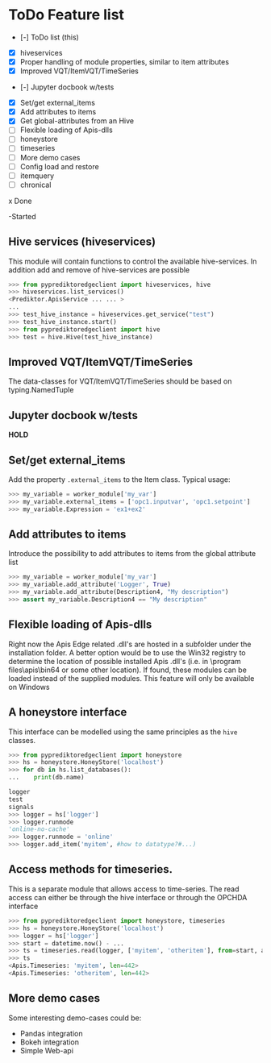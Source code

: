 # ToDo Feature list

- [-] ToDo list (this)
- [x] hiveservices
- [x] Proper handling of module properties, similar to item attributes
- [x] Improved VQT/ItemVQT/TimeSeries
- [-] Jupyter docbook w/tests
- [x] Set/get external_items
- [x] Add attributes to items
- [x] Get global-attributes from an Hive
- [ ] Flexible loading of Apis-dlls
- [ ] honeystore
- [ ] timeseries
- [ ] More demo cases
- [ ] Config load and restore
- [ ] itemquery
- [ ] chronical

x Done

-Started


## Hive services (hiveservices)

This module will contain functions to control the available hive-services. In addition add and remove of hive-services are possible

```python
>>> from pyprediktoredgeclient import hiveservices, hive
>>> hiveservices.list_services()
<Prediktor.ApisService ... ... >
...
>>> test_hive_instance = hiveservices.get_service("test")
>>> test_hive_instance.start()
>>> from pyprediktoredgeclient import hive
>>> test = hive.Hive(test_hive_instance)
```

## Improved VQT/ItemVQT/TimeSeries

The data-classes for VQT/ItemVQT/TimeSeries should be based on typing.NamedTuple

## Jupyter docbook w/tests

**HOLD**

## Set/get external_items

Add the property `.external_items` to the Item class. Typical usage:

```python
>>> my_variable = worker_module['my_var']
>>> my_variable.external_items = ['opc1.inputvar', 'opc1.setpoint']
>>> my_variable.Expression = 'ex1+ex2'

```

## Add attributes to items

Introduce the possibility to add attributes to items from the global attribute list

```python
>>> my_variable = worker_module['my_var']
>>> my_variable.add_attribute('Logger', True)
>>> my_variable.add_attribute(Description4, "My description")
>>> assert my_variable.Description4 == "My description"
```


## Flexible loading of Apis-dlls

Right now the Apis Edge related .dll's are hosted in a subfolder under the installation folder. A better option would be to 
use the Win32 registry to determine the location of possible installed Apis .dll's (i.e. in \program files\apis\bin64 or some other location). If found, these 
modules can be loaded instead of the supplied modules. This feature will only be available on Windows

## A honeystore interface

This interface can be modelled using the same principles as the `hive` classes.

```python
>>> from pyprediktoredgeclient import honeystore
>>> hs = honeystore.HoneyStore('localhost')
>>> for db in hs.list_databases():
...    print(db.name)

logger
test
signals
>>> logger = hs['logger']
>>> logger.runmode
'online-no-cache'
>>> logger.runmode = 'online'
>>> logger.add_item('myitem', #how to datatype?#...)
```


## Access methods for timeseries.

This is a separate module that allows access to time-series. The read access can either be 
through the hive interface or through the OPCHDA interface

```python
>>> from pyprediktoredgeclient import honeystore, timeseries
>>> hs = honeystore.HoneyStore('localhost')
>>> logger = hs['logger']
>>> start = datetime.now() - ...
>>> ts = timeseries.read(logger, ['myitem', 'otheritem'], from=start, agg='interpolated')
>>> ts
<Apis.Timeseries: 'myitem', len=442>
<Apis.Timeseries: 'otheritem', len=442>
```

## More demo cases

Some interesting demo-cases could be:
* Pandas integration
* Bokeh integration
* Simple Web-api
